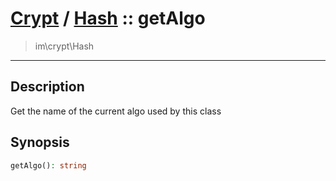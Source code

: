 # [Crypt](crypt.md) / [Hash](crypt-Hash.md) :: getAlgo
 > im\crypt\Hash
____

## Description
Get the name of the current algo used by this class

## Synopsis
```php
getAlgo(): string
```
